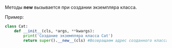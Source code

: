 Методы __new__ вызывается при создании экземпляра класса.

Пример:
```python
class Cat:
	def __init__(cls, *args, **kwargs):
		print('Создание экземпляра класса Cat')
		return super().__new__(cls) #Возвращаем адрес созданного класса
```
